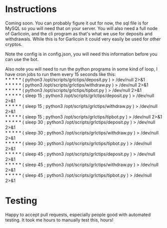 # Instructions

Coming soon. You can probably figure it out for now, the sql file is for MySQL so you will need that on your server. You will also need a full node of Garlicoin, and the cli program as that's what we use for deposits and withdrawals. While this is for Garlicoin it could very easily be used for other cryptos.

Note the config is in config.json, you will need this information before you can use the bot.

Also note you will need to run the python programs in some kind of loop, I have cron jobs to run them every 15 seconds like this:  
&ast; &ast; &ast; &ast; &ast; ( python3 /opt/scripts/grlctips/deposit.py ) > /dev/null 2>&1  
&ast; &ast; &ast; &ast; &ast; ( python3 /opt/scripts/grlctips/withdraw.py ) > /dev/null 2>&1  
&ast; &ast; &ast; &ast; &ast; ( python3 /opt/scripts/grlctips/tipbot.py ) > /dev/null 2>&1  
&ast; &ast; &ast; &ast; &ast; ( sleep 15 ; python3 /opt/scripts/grlctips/deposit.py ) > /dev/null 2>&1  
&ast; &ast; &ast; &ast; &ast; ( sleep 15 ; python3 /opt/scripts/grlctips/withdraw.py ) > /dev/null 2>&1  
&ast; &ast; &ast; &ast; &ast; ( sleep 15 ; python3 /opt/scripts/grlctips/tipbot.py ) > /dev/null 2>&1  
&ast; &ast; &ast; &ast; &ast; ( sleep 30 ; python3 /opt/scripts/grlctips/deposit.py ) > /dev/null 2>&1  
&ast; &ast; &ast; &ast; &ast; ( sleep 30 ; python3 /opt/scripts/grlctips/withdraw.py ) > /dev/null 2>&1  
&ast; &ast; &ast; &ast; &ast; ( sleep 30 ; python3 /opt/scripts/grlctips/tipbot.py ) > /dev/null 2>&1  
&ast; &ast; &ast; &ast; &ast; ( sleep 45 ; python3 /opt/scripts/grlctips/deposit.py ) > /dev/null 2>&1  
&ast; &ast; &ast; &ast; &ast; ( sleep 45 ; python3 /opt/scripts/grlctips/withdraw.py ) > /dev/null 2>&1  
&ast; &ast; &ast; &ast; &ast; ( sleep 45 ; python3 /opt/scripts/grlctips/tipbot.py ) > /dev/null 2>&1

# Testing

Happy to accept pull requests, especially people good with automated testing. It took me hours to manually test this, hours!
